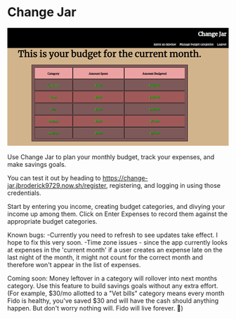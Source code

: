 # Change Jar

![screenshot](https://github.com/jbroderick9729/change-jar-client/blob/master/changejar.png)

Use Change Jar to plan your monthly budget, track your expenses, and make savings goals. 

You can test it out by heading to https://change-jar.jbroderick9729.now.sh/register, registering, and logging in using those credentials.

Start by entering you income, creating budget categories, and divying your income up among them. Click on Enter Expenses to record them against the appropriate budget categories. 

Known bugs: 
-Currently you need to refresh to see updates take effect. I hope to fix this very soon.
-Time zone issues - since the app currently looks at expenses in the 'current month' if a user creates an expense late on the last night of the month, it might not count for the correct month and therefore won't appear in the list of expenses.

Coming soon: Money leftover in a category will rollover into next months category. Use this feature to build savings goals without any extra effort. (For example, $30/mo allotted to a "Vet bills" category means every month Fido is healthy, you've saved $30 and will have the cash should anything happen. But don't worry nothing will. Fido will live forever. 🐶)


